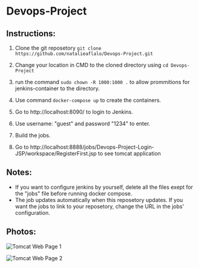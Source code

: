 # Devops-Project

## Instructions:
1. Clone the git reposetory
   `git clone https://github.com/natalieaflalo/Devops-Project.git`

2. Change your location in CMD to the cloned directory using `cd Devops-Project`

3. run the command `sudo chown -R 1000:1000 .` to allow prommitions for jenkins-container to the directory.

4. Use command `docker-compose up` to create the containers.

5. Go to http://localhost:8090/ to login to Jenkins.

6. Use username: "guest" and password "1234" to enter.

7. Build the jobs.

8. Go to http://localhost:8888/jobs/Devops-Project-Login-JSP/workspace/RegisterFirst.jsp to see tomcat application


## Notes:
   - If you want to configure jenkins by yourself, delete all the files exept for the "jobs" file before running docker compose.
   - The job updates automatically when this reposetory updates. If you want the jobs to link to your reposetory, change the URL in the jobs' configuration.

## Photos:

![Tomcat Web Page 1](https://user-images.githubusercontent.com/86556267/194951743-7f58c418-3a92-4981-9ad4-f428151dbf23.png)

![Tomcat Web Page 2](https://user-images.githubusercontent.com/86556267/194951769-e5c3928f-106b-4562-8350-205ca106d8d5.png)

